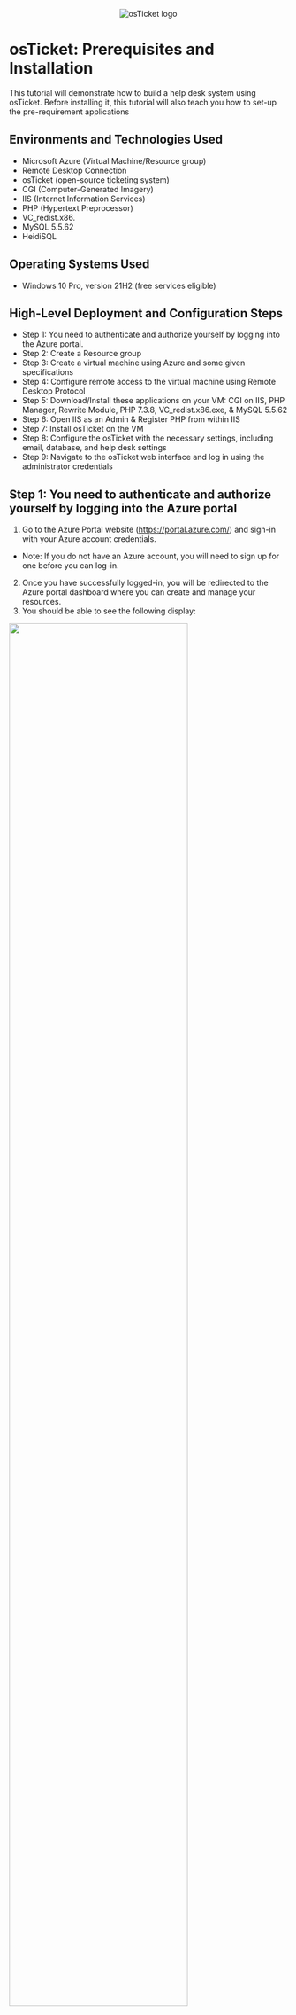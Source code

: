 <p align="center">
<img src="https://i.imgur.com/Clzj7Xs.png" alt="osTicket logo"/>
</p>

<h1>osTicket: Prerequisites and Installation</h1>
This tutorial will demonstrate how to build a help desk system using osTicket. Before installing it, this tutorial will also teach you how to set-up the pre-requirement applications<br/>

<h2>Environments and Technologies Used</h2>

- Microsoft Azure (Virtual Machine/Resource group)
- Remote Desktop Connection 
- osTicket (open-source ticketing system)
- CGI (Computer-Generated Imagery) 
- IIS (Internet Information Services)
- PHP (Hypertext Preprocessor)
- VC_redist.x86.
- MySQL 5.5.62
- HeidiSQL
<h2>Operating Systems Used </h2>

- Windows 10 Pro, version 21H2 (free services eligible)</b> 

<h2>High-Level Deployment and Configuration Steps</h2>

- Step 1: You need to authenticate and authorize yourself by logging into the Azure portal.
- Step 2: Create a Resource group
- Step 3: Create a virtual machine using Azure and some given specifications
- Step 4: Configure remote access to the virtual machine using Remote Desktop Protocol
- Step 5: Download/Install these applications on your VM: CGI on IIS, PHP Manager, Rewrite Module, PHP 7.3.8, VC_redist.x86.exe, & MySQL 5.5.62
- Step 6: Open IIS as an Admin & Register PHP from within IIS
- Step 7: Install osTicket on the VM
- Step 8: Configure the osTicket with the necessary settings, including email, database, and help desk settings
- Step 9: Navigate to the osTicket web interface and log in using the administrator credentials

<h2>Step 1: You need to authenticate and authorize yourself by logging into the Azure portal</h2>
 
1. Go to the Azure Portal website (https://portal.azure.com/) and sign-in with your Azure account credentials. 
- Note: If you do not have an Azure account, you will need to sign up for one before you can log-in.
2. Once you have successfully logged-in, you will be redirected to the Azure portal dashboard where you can create and manage your resources. 
3. You should be able to see the following display:
<p>
<img src="https://i.imgur.com/zr0sGpt.png" height="80%" width="80%"/>
</p>
<p>  

<h2>Step 2: Create a Resource group</h2>

1. Locate the search bar and type "Research groups".
2. To create a new item, click on the "+ Create" button located in the top left-corner next to the "Manage View" option.
   <ol type="a">
      <li>Choose your subscription (For Ex: Azure Subscription 1).</li>
      <li>Create a name of your resource group (Use: RG-osTicket).</li>
      <li>Choose a region to deploy the virtual machine to (For Ex: West US 3).</li>   
    </ol>

3. After, typing the given specifications click on the box "Review + create".
4. You should be able to see the following display:
<p>
<img src="https://i.imgur.com/ILYejQz.png" height="80%" width="80%"/>
</p>
<p>   

5. Then click "Create" located at the bottom left-corner.
 
- Note: By creating a Resource group, it would be like creating a container that will hold all of your related resources in one centralized location.

<h2>Step 3: Create a virtual machine using Azure and some given specifications</h2>

1. Again, click on the search bar and type "Virtual Machines".
2. Click on the "+ Create" button located on the top left-corner by "Switch to classic".
3. Choose the option "Azure virtual machine", enter the following information:
    <ol type="a">
      <li>Choose your subscription (For Ex: Azure Subscription 1).</li>
      <li>Create a name for resource group (Use: RG-osTicket).</li>
      <li>Enter a unique name for the virtual machine (Use: vm-osticket).</li>
      <li>For "Image" use: Windows 10 Pro, version 21H2 (free services eligible). </li>
      <li>For "Size" use: Standard_D4s_v3 - 4 vcpus, 16 GiB memory. </li>
      <li>For "Username" use: labuser.</li>
      <li>For "Password" make sure to make up one.</li>
      <li>For "Public inbound ports" click on "Allow selected ports".</li>
      <li>For "Select inbound ports" use: RDP 3389.</li>
    </ol>

- Note: After you checkmarked "I confirm I have an eligible Windows 10/11 license with multi-tenant hosting rights. Please confirm." located at bottom-left corner. Also, after you clicked on the "Review + create" button and review the settings. You should be able to see the following display:
<p>
<img src="https://i.imgur.com/mFRfIOw.png" height="80%" width="80%"/>
</p>
<p>  
    
- Note: Remember to keep your username and password you created in your notepad, as you will need them later. Also, verify that your information is correct!

4. Click on the "Create" button to create the virtual machine. 

- Note: It should take up 1-2 minutes to process the VM

5. Once the virtual machine Windows 10 Pro (21H2) is created, you can access it through the Azure portal or by using remote desktop tools.

<h2>Step 4: Configure remote access to the virtual machine using Remote Desktop Protocol</h2>

1. On the search bar, type "Virtual Machines".
- Note: After you created your VM, you should be able to see the following display:

<p>
<img src="https://i.imgur.com/yiGKwd4.png" height="80%" width="80%"/>
</p>
<p>  

2. Click the blue link "vm-osticket" located under "Name".
3. On the "Overview" tab, find/copy the Public IP address located under "Size"; Essentials.
<p>
<img src="https://i.imgur.com/6WKUKJ0.png" height="80%" width="80%"/>
</p>
<p>  

4. To access Remote Desktop Connection on Windows, navigate to the bottom-left corner and click on the "Start" button (Windows logo), then search for "Remote Desktop Connection" and open it. For Mac users download the app "remote- Microsoft Remote Desktop" from the App Store.
 
5. Paste the Public IP address(from your VM) in the computer name field and click "Connect". For Mac users paste the IP Address on "PC-name" and click "add".
 
 <p>
<img src="https://i.imgur.com/So0Dn0n.png" height="80%" width="80%"/>
</p>
<p>  
 
6. Afterwards, make sure to log-in your credentials from Step 3 (Use Username: labuser/Password: Your unique password).

- Note: For Windows users click "Yes" to connect to your VM. Observe the following display: 
<p>
<img src="https://i.imgur.com/xHG3t9h.png" height="80%" width="80%"/>
</p>
<p>  
 
7. Please wait until your virtual machine logs you in.
8. Then choose the following options for "Choose privacy settings for your device": 
    <ol type="a">
      <li>Location: No </li>
      <li>Diagnostic Data: No</li>
      <li>Tailored experiences: No</li>
      <li>Find my device: No</li>
     <li>Inking and Typing: No</li>
     <li>Advertising ID: No</li>
    </ol>
9. Click "Accept"

<h2>Step 5: Download/Install the following applications on your VM: CGI on IIS, PHP Manager, Rewrite Module, PHP 7.3.8, VC_redist.x86.exe, & MySQL 5.5.62</h2>

1. Install/Enable CGI on IIS. Do the following: 
    <ol type="a">
      <li>Right-click the "Start" Button (Windows logo) and click "Run"</li>
      <li>Type "control" for the "Run" panel and click "OK"</li>
      <li>On the Control Panel, do not click "Uninstall a program". Click "Programs".  </li>
      <li>Under "Programs and features", click "Turn Windows features on or off"</li>
      <li>By checking the box next to it, turn on "Internet Information Services.</li>
      <li>Expand IIS with "+" icon and double-click on "World Wide Web Services".</li>
      <li>Under WWWS, expand "Application Development Features" by double-clicking it.</li>
      <li>Check on the box next "CGI".</li>
      <li>Click "Okay".</li>
      <li>After the installation is complete make sure to close it.</li>
      <li> To verify your webserver is up & running, open Microsoft Edge and type on the URL "127.0.0.1".</li>
    </ol>  
- Note: By Installing/Enabling CGI on IIS, it lets you provide the necessary infrastructure for OSTicket to function correctly. Without CGI, the application would not work properly.

- Image Display of Step 5: 1.D
<p>
<img src="https://i.imgur.com/nhrzyaE.png" height="80%" width="80%"/>
</p>
<p> 

- Image Display of Step 5: 1.E-H
<p>
<img src="https://i.imgur.com/toQ7vio.png" height="80%" width="80%"/>
</p>
<p> 
 
2. Download/Install PHP Manager for IIS  
    <ol type="a">
      <li>On your VM, open Microsoft Edge and paste the following link: https://drive.google.com/file/d/1RHsNd4eWIOwaNpj3JW4vzzmzNUH86wY_/view </li>
      <li>After downloading PHP Manager, go to Downloads; File Explorer.</li>
      <li>Double-click "PHPManagerForIIS_V1.5.0 from the "Download" section.</li>
      <li>To agree to the License Agreement, navigate through the settings and click on the "agree" button.</li>
    </ol>
- Note: Note: You need to download and install PHP Manager for IIS when using osticket system because it is required for osticket to run properly.

- Image Display of Step 5: 2.A 
<p>
<img src="https://i.imgur.com/CkmZM9S.png" height="80%" width="80%"/>
</p>
<p> 

- Image Display of Step 5: 2.A
<p>
<img src="https://i.imgur.com/KhtmG5X.png" height="80%" width="80%"/>
</p>
<p> 

3. Download/Install Rewrite Module 
    <ol type="a">
      <li>On your VM, open Microsoft Edge and paste the following link: https://drive.google.com/file/d/1tIK9GZBKj1JyUP87eewxgdNqn9pZmVmY/view </li>
      <li>Repeat previous instructions from Step 5: 2B, 2C, & 2D for "rewrite_amd64_en-US". </li>
    </ol>
- Note: The purpose of Rewrite Module for osticket is to improve the user experience and search engine optimization of your osticket installation. 

4. Create the directory C:\PHP
     <ol type="a">
      <li> On File Explorer, click "This PC".</li>
      <li> Under Devices & drives, proceed by double-clicking "Windows (C:)".</li>
      <li> Right-click, and click on "New" to create a folder.</li>
      <li> Name the folder to "PHP".</li>
    </ol>
  
- Note: The purpose of "PHP" folder within C:\PHP is to unzip the contents of the following program: PHP 7.3.8.

- Image Display of Step 5: 4.A-D
<p>
<img src="https://i.imgur.com/e0JaClP.png" height="80%" width="80%"/>
</p>
<p> 

5. Download PHP 7.3.8 and unzip the contents into C:\PHP
     <ol type="a">
      <li> On your VM, open Microsoft Edge and paste the following link: https://drive.google.com/file/d/1snNMtLdCOpMtkCyD4mvl9yOOmvVIp9fP/view </li>
      <li> Go to Downloads; File Explorer. </li>
      <li> Right-click on "php-7.3.8" and click on "Extract All".</li>
      <li> On the panel, "Extract Compressed (Zipped) Folders" click on "Browse".</li>
      <li> Re-do instructions from 4A & 4B.</li>
      <li> Double-click on "PHP" folder.</li>
      <li> At the right bottom corner of "Selection a destination", click on "Select Folder".</li>
      <li> Click on "Extract".</li>
    </ol>
    
- Note: You need to download PHP 7.3.8 and unzip the contents into C:\PHP for osticket because it is a requirement for running PHP scripts on your web server.

- Image Display of Step 5: 5.A
<p>
<img src="https://i.imgur.com/4xjzlyg.png" height="80%" width="80%"/>
</p>
<p> 
 
- Image Display of Step 5: 5.D
<p>
<img src="https://i.imgur.com/fwQJaHW.png" height="80%" width="80%"/>
</p>
<p> 

- Image Display of Step 5: 5.F-G
<p>
<img src="https://i.imgur.com/G9vj0ay.png" height="80%" width="80%"/>
</p>
<p> 

- Image Display of Step 5: 5.H
<p>
<img src="https://i.imgur.com/fLkULxx.png" height="80%" width="80%"/>
</p>
<p> 
 
6. Download/Install VC_redist.x86.exe
     <ol type="a">
      <li> On your VM, open Microsoft Edge and paste the following link: https://drive.google.com/file/d/1s1OsGF3-ioO0_9LYizPRiVuIkb3lFJgH/view </li>
      <li> Repeat previous directions from 2B, 2C, & 2D for "VC_redist.x86.exe". </li>
    </ol>

- Note: Downloading & installing VC_redist.x86.exe is necessary to ensure that osTicket can run on your computer without any issues.

7. Download/Install MySQL 5.5.62 (mysql-5.5.62-win32.msi)
     <ol type="a">
      <li> On your VM, open Microsoft Edge and paste the following link: https://drive.google.com/file/d/1_OWh9p7VQLcrB0q_V7qT8yHl0xo5gv7z/view </li>
      <li> Repeat previous directions from 2B & 2C for "MySQL 5.5.62".</li>
      <li> After agreeing to "End User License Agreement". You will see the following display: </li>      
      <li> Click "Typical".</li>
      <li> Afterwards, install the application.</li>
      <li> Click "Finish".</li>
      <li> Click "Next" on "Welcome to the MySQL Server Instance Configuration Wizard 1.0.17.0".</li>
      <li> Choose "Standard Configuration" and click "Next".</li>
      <li> Both on "New root password" & "Confirm" use:Password1(Optional).</li>
      <li> Click "Next" and click "Execute".</li>
      <li> After the download is complete click on "finish".</li>
    </ol>

- Note: The reason why you need to download and install this specific version of MySQL is because osticket was designed to work with it. Installing a different version of MySQL or a different database management system altogether may cause compatibility issues and may prevent osticket from functioning properly.

- Image Display of Step 5: 7.D
<p>
<img src="https://i.imgur.com/KxlTZ32.png" height="80%" width="80%"/>
</p>
<p> 
 
- Image Display of Step 5: 7.H
<p>
<img src="https://i.imgur.com/6NlwNgo.png" height="80%" width="80%"/>
</p>
<p> 

- Image Display of Step 5: 7.I-J
<p>
<img src="https://i.imgur.com/feFhhht.png" height="80%" width="80%"/>
</p>
<p> 

<h2>Step 6: Open IIS as an Admin & Register PHP from within IIS</h2>

1. At the bottom left corner, click on "Windows" Button.
2. Type "ISS", right-click it and choose the option: "Run as administrator".
3. Double-click "PHP Manager".
4. To enable PHP Manager, under PHP Setup, click on "Register new PHP version".
5. Double-click on "PHP" folder and click on "php-cgi".
6. Go back to vm-osticket Home, by clicking the server "vm-osticket (vm-osticket\labuser)" located at the top-left corner.
7. Then restart the server, under Manage Server, by clicking on "Restart". 
 
- Note: Opening IIS as an administrator and registering PHP allows the process of PHP files, which are required to run osticket on a Windows server.

- Image Display of Step 6.3 
<p>
<img src="https://i.imgur.com/04zJAen.png" height="80%" width="80%"/>
</p>
<p> 

- Image Display of Step 6.4
<p>
<img src="https://i.imgur.com/OwhmRH5.png" height="80%" width="80%"/>
</p>
<p> 
 
- Image Display of Step 6.5 
<p>
<img src="https://i.imgur.com/kWoXKd4.png" height="80%" width="80%"/>
</p>
<p> 
 
- Image Display of Step 6.7
<p>
<img src="https://i.imgur.com/ete7bMT.png" height="80%" width="80%"/>
</p>
<p> 
  
<h2>Step 7: Install osTicket on the VM</h2>

1. On your VM, download osTicket-v1.15.8.zip from the following link: https://drive.google.com/drive/u/1/folders/1APMfNyfNzcxZC6EzdaNfdZsUwxWYChf6

- Image Display of Step 7.1
<p>
<img src="https://i.imgur.com/7YQBvuQ.png" height="80%" width="80%"/>
</p>
<p> 

<h2>Step 8: Configure the osTicket with the necessary settings, including email, database, and help desk settings</h2>

1. Extract and copy "upload" folder to c:\inetpub\wwwroot
     <ol type="a">
      <li> Open File Explorer and have it open on "This PC" and double-click on "Windows (C:)".</li>
      <li> Double-click on "inetpub" folder and then proceed by double-clicking on "wwwroot".</li>      
      <li> Separately, open another Windows File Explorer and go to Downloads.</li>
      <li> Then double-click on "osTicket-v1.15.8" zip file.</li>
      <li> Now, have both Windows File Explorers on display to drag "upload" folder to wwwwroot.</li>
      <li> Within the wwwroot file folder, rename "upload" to "osTicket".</li>
    </ol>

- Image Display of Step 8: 1.A-B
<p>
<img src="https://i.imgur.com/JkpPG8Y.png" height="80%" width="80%"/>
</p>
<p> 
    
- Image Display of Step 8: 1.E
<p>
<img src="https://i.imgur.com/5reVM7j.png" height="80%" width="80%"/>
</p>
<p>     

- Image Display of Step 8: 1.F
<p>
<img src="https://i.imgur.com/thKmnkv.png" height="80%" width="80%"/>
</p>
<p>     
      
2. Reload ISS (Open IIS, Stop and Start the server) 
     <ol type="a">
      <li> To refresh it again, go back to the Internet Information Services(IIS) Manager App and repeat Step 6: 6 & 7.</li>
      <li> On the upper left corner, under "Connections", double-click on "Sites", "Default Web Site", & then "os-Ticket" file.</li>
      <li> Then on the upper-right corner, under "Manage Folder", click on "Browse *:80".</li>
      <li> After clicking "Browse *:80", you should have the following display open:</li>
    </ol> 
- Note: If you don't have the osTicket Installer browser open, you can re-do all of your steps from the beginning or troubleshoot the issue.

- Image Display of Step 8: 2.B-C
<p>
<img src="https://i.imgur.com/ZnH6Utr.png" height="80%" width="80%"/>
</p>
<p>  

- Image Display of Step 8: 2.D
<p>
<img src="https://i.imgur.com/KWHaPpm.png" height="80%" width="80%"/>
</p>
<p>  

3. Enable extensions for Osticket Installer on ISS. 
     <ol type="a">
      <li> Return to Internet Information Services(IIS) Manager App and at the upper-left corner, under "Connections", click on "vm-osticket". </li>
      <li> Then proceed by clicking "Sites" and "OsTicket".</li>
      <li> Double-click on "PHP Manager".</li>
      <li> Under PHP Extensions, click on "Enable or disable an extension".</li>
      <li> Look for php_imap.dll, php_intl.dll, & php_opcache.dll</li>
      <li> One by one enable them by clicking "Enable" located, under "actions", at the upper right corner.</li>
      <li> Return to Osticket Installer browser and refresh it, and observe the changes.</li>
    </ol> 
  
- Image Display of Step 8: 3.A-C
<p>
<img src="https://i.imgur.com/dIaq0iA.png" height="80%" width="80%"/>
</p>
<p>  

- Image Display of Step 8: 3.D
<p>
<img src="https://i.imgur.com/UntQY8Z.png" height="80%" width="80%"/>
</p>
<p>  
 
- Image Display of Step 8: 3.E-F
<p>
<img src="https://i.imgur.com/myYNbpc.png" height="80%" width="80%"/>
</p>
<p>  
 
- Image Display of Step 8: 3.G
<p>
<img src="https://i.imgur.com/3iL3x8a.png" height="80%" width="80%"/>
</p>
<p>  
    
4. Rename: ost-config.php
     <ol type="a">
      <li> Go to File Explorer, then to "This PC", "Windows (C:)", "inetpub", "wwwroot", "osTicket", and "Include".</li>
      <li> Scroll down to find "ost-sampleconfig.php" and right-click it to rename it: "ost-config.php".</li>
    </ol> 

- Image Display of Step 8: 4.A-B
<p>
<img src="https://i.imgur.com/NoqPtKe.png" height="80%" width="80%"/>
</p>
<p>  
     
5. Assign Permissions: ost-config.php
     <ol type="a">
      <li> Again right-click "ost-config.php" and click on "Properties" and then click to "Security".</li>
      <li> Below "Permissions for SYSTEM" click on "Advanced".</li>
      <li> Click on "Disable inheritance".</li>
      <li> Click "Remove all inherited permissions from this object".</li>
      <li> Click "Add" and click on "Select a principle".</li>
      <li> Type "everyone" for "Enter the object name to object".</li>
      <li> Click "Check Names", then "Okay".</li>
      <li> Check on the box "Full control", then "Okay".</li>
      <li> Click "Okay" for "Advanced Security Settings" and click "Apply".</li>
    </ol> 
 
- Image Display of Step 8: 5.A-B
<p>
<img src="https://i.imgur.com/kAXlfDm.png" height="80%" width="80%"/>
</p>
<p>  

- Image Display of Step 8: 5.C-D
<p>
<img src="https://i.imgur.com/Oe6YUKK.png" height="80%" width="80%"/>
</p>
<p>  
 
- Image Display of Step 8: 5.E
<p>
<img src="https://i.imgur.com/SZHE5fi.png" height="80%" width="80%"/>
</p>
<p>  
 
- Image Display of Step 8: 5.F-G
<p>
<img src="https://i.imgur.com/4kY9rIX.png" height="80%" width="80%"/>
</p>
<p>   
 
6. Download/Install HeidiSQL
     <ol type="a">
      <li> On your VM, download it with this link: https://docs.google.com/document/d/1WovrX2DaS9xkfaSr4LXyB4YnnWpXIgPCMMbbfgHmGVw/edit</li>
      <li> Go to "Downloads" on File Explorer. Also, Double-click HeidiSQL.</li>
      <li> After agreeing "the License Agreement", keep clicking "Next" until you see the "Install" option.</li>
      <li> Click "install". Then, click on "Finish".</li>
      <li> At bottom left corner click on "New" (Do not click on the down-arrow button).</li>
      <li> For the "User" use: "root" and for password use: "Password1".</li>
      <li> At the bottom click "Open".</li>
      <li> Right-click on "Unnamed", then to "Create new" and on "Database". </li>
      <li> On the panel "Create database", Type "osTicket" on "Name". Click "Okay" </li>
    </ol> 
 
- Image Display of Step 8: 6.E-G
<p>
<img src="https://i.imgur.com/e8ADuIK.png" height="80%" width="80%"/>
</p>
<p>  
 
- Image Display of Step 8: 6.H-I
<p>
<img src="https://i.imgur.com/Q94mvv5.png" height="80%" width="80%"/>
</p>
<p>  
    
7. Continue Setting up osTicket Installer in the browser
     <ol type="a">
      <li> Return to OSTicket Installer and click "Continue" at the bottom page.</li>
      <li> Under System Settings, type your desired "Helpdesk Name" & "Default Email" (Ex Name: Jacob Helpdesk).</li>
      <li> Under Admin User, type your desired "First Name", "Last Name", & "Email Address". </li>
      <li> For the "Username" use: user_admin & Password use: Password1 </li>
      <li> Under Database Settings, on "MySQL Database"(use:osTicket), "MySQL Username"(use:root), & "MySQL Password"(use:Password1).</li>
      <li> Click "Install Now".</li>  
      <li> If successful you should see the following display: </li>    
    </ol> 

- Note: Make sure you save Username & Password on your notepad just in case if you need it later on.

- Image Display of Step 8: 7.D-F
<p>
<img src="https://i.imgur.com/j0vYVe9.png" height="80%" width="80%"/>
</p>
<p>  

- Image Display of Step 8: 7.G
<p>
<img src="https://i.imgur.com/cNBQVcy.png" height="80%" width="80%"/>
</p>
<p>  
 
 
 
 

<h2>Step 9: Navigate to the osTicket web interface and log-in using the administrator credentials</h2>

1. Before you navigate the osTicket web interface, we need to clean Up first.
     <ol type="a">
      <li> go back to osTicket Folder on File Explorer </li>
      <li> From "This PC" go to "inetpub, "wwwroot", and "osticket </li>
    <li> You should see the following display:  </li>
      <li> Right- click on "setup" and "Delete" it </li>
      <li> Inside of C:\inetpub\wwwroot\osTicket\include\ost-config.php reset the permissions back to ost-config.php</li>
      <li> Find "ost-config.php" and right click on it to "Properties"</li>
        <li> Go to Security</li>
        <li>under Permissions for Eveyone, click on "Advanced" </li>
        <li> click the following: " Allow Eveyone". Afterwards "Edit" </li>
        <li> See the following image: </li>
        <li> Uncheck the following: "Full control", "Modify", & "Write"</li>
        <li> click "Okay". Then click "Apply". Afterwards click "Okay". </li>
    </ol> 
    
2. Congrats, hopefully the Osticket app is installed with no errors!
     <ol type="a">
      <li> Browse to your help desk login page: http://localhost/osTicket/scp/login.php </li>
      <li> Type in your Email or Username/Password.(From Intruction D Step 8)</li>
      <li> Wallah! You should see the following:  </li>
      <li> Congrats of having it working!</li>
    </ol> 
